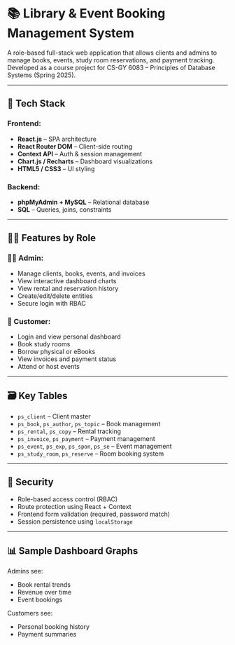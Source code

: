 # 📚 Library & Event Booking Management System

A role-based full-stack web application that allows clients and admins to manage books, events, study room reservations, and payment tracking. Developed as a course project for CS-GY 6083 – Principles of Database Systems (Spring 2025).

---

## 🔧 Tech Stack
### Frontend:
- **React.js** – SPA architecture
- **React Router DOM** – Client-side routing
- **Context API** – Auth & session management
- **Chart.js / Recharts** – Dashboard visualizations
- **HTML5 / CSS3** – UI styling

### Backend:
- **phpMyAdmin + MySQL** – Relational database
- **SQL** – Queries, joins, constraints

---

## 🧑‍💼 Features by Role

### 🧑‍💻 Admin:
- Manage clients, books, events, and invoices
- View interactive dashboard charts
- View rental and reservation history
- Create/edit/delete entities
- Secure login with RBAC

### 👤 Customer:
- Login and view personal dashboard
- Book study rooms
- Borrow physical or eBooks
- View invoices and payment status
- Attend or host events

---

## 🗃️ Key Tables

- `ps_client` – Client master
- `ps_book`, `ps_author`, `ps_topic` – Book management
- `ps_rental`, `ps_copy` – Rental tracking
- `ps_invoice`, `ps_payment` – Payment management
- `ps_event`, `ps_exp`, `ps_spon`, `ps_se` – Event management
- `ps_study_room`, `ps_reserve` – Room booking system

---

## 🔐 Security

- Role-based access control (RBAC)
- Route protection using React + Context
- Frontend form validation (required, password match)
- Session persistence using `localStorage`

---

## 📊 Sample Dashboard Graphs

Admins see:
- Book rental trends
- Revenue over time
- Event bookings

Customers see:
- Personal booking history
- Payment summaries
